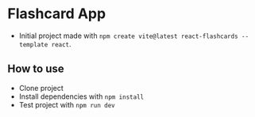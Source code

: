 # Flashcard App

- Initial project made with `npm create vite@latest react-flashcards --template react`.

## How to use

- Clone project
- Install dependencies with `npm install`
- Test project with `npm run dev`
